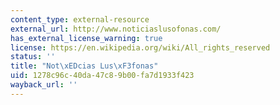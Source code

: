 ```yaml
---
content_type: external-resource
external_url: http://www.noticiaslusofonas.com/
has_external_license_warning: true
license: https://en.wikipedia.org/wiki/All_rights_reserved
status: ''
title: "Not\xEDcias Lus\xF3fonas"
uid: 1278c96c-40da-47c8-9b00-fa7d1933f423
wayback_url: ''
---
```

